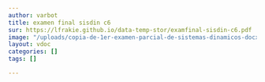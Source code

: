 ```yaml
---
author: varbot
title: examen final sisdin c6 
sur: https://lfrakie.github.io/data-temp-stor/examfinal-sisdin-c6.pdf
image: "/uploads/copia-de-1er-examen-parcial-de-sistemas-dinamicos-docx-documentos-de-google-google-chrome.jpg"
layout: vdoc
categories: []
tags: []

---
```


